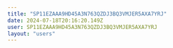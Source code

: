 ```yaml
---
title: "SP11EZAAA9HD45A3N763QZDJ3BQ3VMJER5AXA7YRJ"
date: 2024-07-18T20:16:20.149Z
user: SP11EZAAA9HD45A3N763QZDJ3BQ3VMJER5AXA7YRJ
layout: "users"
---
```

    